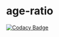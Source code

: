 # age-ratio
[![Codacy Badge](https://api.codacy.com/project/badge/Grade/18c2108476c149249ee57da9f403474f)](https://app.codacy.com/app/olemak/age-ratio?utm_source=github.com&utm_medium=referral&utm_content=olemak/age-ratio&utm_campaign=badger)